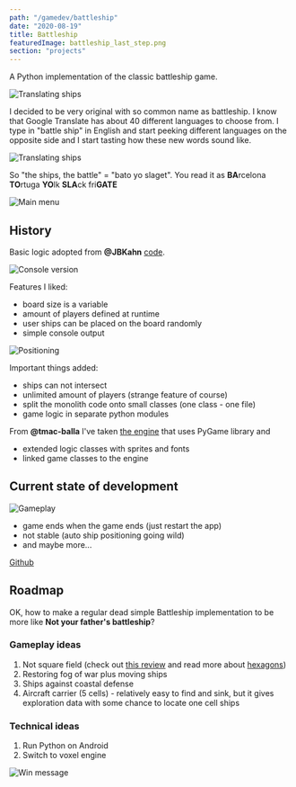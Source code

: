 ```yaml
---
path: "/gamedev/battleship"
date: "2020-08-19"
title: Battleship
featuredImage: battleship_last_step.png
section: "projects"
---
```


A Python implementation of the classic battleship game.

![Translating ships](./battleship-name-slaget.png)

I decided to be very original with so common name as battleship. I know that Google Translate has about 40 different languages to choose from. I type in "battle ship" in English and start peeking different languages on the opposite side and I start tasting how these new words sound like.

![Translating ships](./battleship-name-bato-yo.png)

So "the ships, the battle" = "bato yo slaget". You read it as **BA**rcelona **TO**rtuga **YO**lk **SLA**ck fri**GATE**


![Main menu](./battleship_main_menu.png)

## History

Basic logic adopted from **@JBKahn** [code](https://github.com/JBKahn/Battleship).

![Console version](./battleship_console.png)

Features I liked:

- board size is a variable
- amount of players defined at runtime
- user ships can be placed on the board randomly
- simple console output

![Positioning](./battleship_positioning.png)

Important things added:

- ships can not intersect
- unlimited amount of players (strange feature of course)
- split the monolith code onto small classes (one class - one file)
- game logic in separate python modules


From **@tmac-balla** I've taken [the engine](https://github.com/tmac-balla/battleship-game) that uses PyGame library and 

* extended logic classes with sprites and fonts
* linked game classes to the engine


## Current state of development

![Gameplay](./battleship_gameplay.png)

- game ends when the game ends (just restart the app)
- not stable (auto ship positioning going wild)
- and maybe more...

[Github](https://github.com/mikolasan/bato-yo-slaget)

## Roadmap

OK, how to make a regular dead simple Battleship implementation to be more like **Not your father's battleship**?

### Gameplay ideas

1. Not square field (check out [this review](http://boardgamegeek.com/thread/605234/bravo-battleship) and read more about [hexagons](http://www.redblobgames.com/grids/hexagons))
1. Restoring fog of war plus moving ships
1. Ships against coastal defense
1. Aircraft carrier (5 cells) - relatively easy to find and sink, but it gives exploration data with some chance to locate one cell ships

### Technical ideas

1. Run Python on Android
1. Switch to voxel engine

![Win message](./battleship_win_message.png)